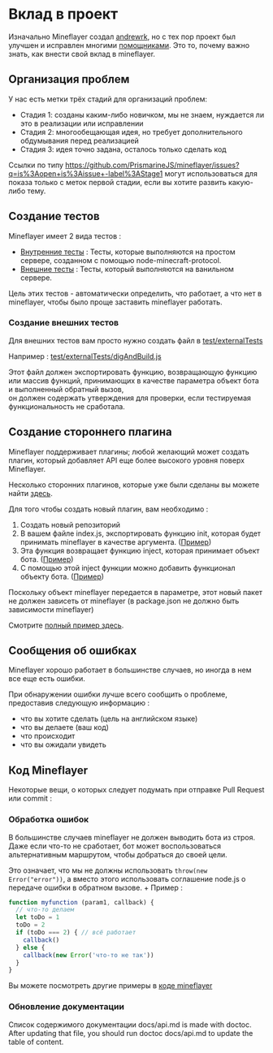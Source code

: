 # Вклад в проект

Изначально Mineflayer создал [andrewrk](http://github.com/andrewrk), но с тех пор проект был улучшен и исправлен многими [помощниками](https://github.com/andrewrk/mineflayer/graphs/contributors).
Это то, почему важно знать, как внести свой вклад в mineflayer.

## Организация проблем

У нас есть метки трёх стадий для организаций проблем:

* Стадия 1: созданы каким-либо новичком, мы не знаем, нуждается ли это в реализации или исправлении
* Стадия 2: многообещающая идея, но требует дополнительного обдумывания перед реализацией
* Стадия 3: идея точно задана, осталось только сделать код

Ссылки по типу https://github.com/PrismarineJS/mineflayer/issues?q=is%3Aopen+is%3Aissue+-label%3AStage1 могут использоваться для показа только с меток первой стадии, если вы хотите развить какую-либо тему.

## Создание тестов
Mineflayer имеет 2 вида тестов :

 * [Внутренние тесты](test/internalTest.js) : Тесты, которые выполняются на простом сервере, созданном с помощью node-minecraft-protocol.
 * [Внешние тесты](test/externalTests/) : Тесты, который выполняются на ванильном сервере.
 
Цель этих тестов - автоматически определить, что работает, а что нет в mineflayer, чтобы было проще заставить mineflayer работать.

### Создание внешних тестов

Для внешних тестов вам просто нужно создать файл в [test/externalTests](test/externalTests)

Например : [test/externalTests/digAndBuild.js](https://github.com/PrismarineJS/mineflayer/blob/master/test/externalTests/digAndBuild.js)

Этот файл должен экспортировать функцию, возвращающую функцию или массив функций, принимающих в качестве параметра объект бота и выполненный обратный вызов,  
он должен содержать утверждения для проверки, если тестируемая функциональность не сработала.


## Создание стороннего плагина
Mineflayer поддерживает плагины; любой желающий может создать плагин, который добавляет API еще более высокого уровня поверх Mineflayer.

Несколько сторонних плагинов, которые уже были сделаны вы можете найти [здесь](https://github.com/andrewrk/mineflayer#third-party-plugins).

Для того чтобы создать новый плагин, вам необходимо :

1. Создать новый репозиторий
2. В вашем файле index.js, экспортировать функцию init, которая будет принимать mineflayer в качестве аргумента. ([Пример](https://github.com/andrewrk/mineflayer-navigate/blob/e24cb6a868ce64ae43bea2d035832c15ed01d301/index.js#L18))
3. Эта функция возвращает функцию inject, которая принимает объект бота. ([Пример](https://github.com/andrewrk/mineflayer-navigate/blob/e24cb6a868ce64ae43bea2d035832c15ed01d301/index.js#L23))
4. С помощью этой inject функции можно добавить функционал объекту бота. ([Пример](https://github.com/andrewrk/mineflayer-navigate/blob/e24cb6a868ce64ae43bea2d035832c15ed01d301/index.js#L32))

Поскольку объект mineflayer передается в параметре, этот новый пакет не должен зависеть от mineflayer (в package.json не должно быть зависимости mineflayer)

Смотрите [полный пример здесь](https://github.com/andrewrk/mineflayer-navigate/tree/e24cb6a868ce64ae43bea2d035832c15ed01d301).

## Сообщения об ошибках
Mineflayer хорошо работает в большинстве случаев, но иногда в нем все еще есть ошибки.

При обнаружении ошибки лучше всего сообщить о проблеме, предоставив следующую информацию :

* что вы хотите сделать (цель на английском языке)
* что вы делаете (ваш код)
* что происходит
* что вы ожидали увидеть

## Код Mineflayer
Некоторые вещи, о которых следует подумать при отправке Pull Request или commit :

### Обработка ошибок
В большинстве случаев mineflayer не должен выводить бота из строя. Даже если что-то не сработает, бот может воспользоваться альтернативным маршрутом, чтобы добраться до своей цели.

Это означает, что мы не должны использовать `throw(new Error("error"))`, а вместо этого использовать соглашение node.js о передаче ошибки в обратном вызове.
+
Пример : 

```js
function myfunction (param1, callback) {
  // что-то делаем
  let toDo = 1
  toDo = 2
  if (toDo === 2) { // всё работает
    callback()
  } else {
    callback(new Error('что-то не так'))
  }
}
```

Вы можете посмотреть другие примеры в [коде mineflayer](https://github.com/andrewrk/mineflayer/blob/a8736c4ea473cf1a609c5a29046c0cdad006d429/lib/plugins/bed.js#L10)

### Обновление документации
Список содержимого документации docs/api.md is made with doctoc. After updating that file, you should run doctoc docs/api.md to update the table of content.
